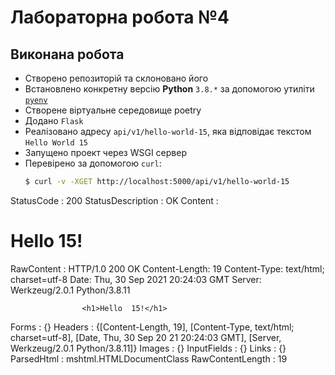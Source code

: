 # Лабораторна робота №4

## Виконана робота
- Створено репозиторій та склоновано його
- Встановлено конкретну версію __Python__ `3.8.*` за допомогою утиліти [`pyenv`](https://github.com/pyenv/pyenv)
- Створене віртуальне середовище poetry
- Додано `Flask`
- Реалізовано адресу `api/v1/hello-world-15`, яка відповідає текстом `Hello World 15`
- Запущено проект через WSGI сервер
- Перевірено за допомогою `curl`:
    ```bash
    $ curl -v -XGET http://localhost:5000/api/v1/hello-world-15
StatusCode        : 200
StatusDescription : OK
Content           : <h1>Hello  15!</h1>
RawContent        : HTTP/1.0 200 OK
                    Content-Length: 19
                    Content-Type: text/html; charset=utf-8
                    Date: Thu, 30 Sep 2021 20:24:03 GMT
                    Server: Werkzeug/2.0.1 Python/3.8.11

                    <h1>Hello  15!</h1>
Forms             : {}
Headers           : {[Content-Length, 19], [Content-Type, text/html; charset=utf-8], [Date, Thu, 30 Sep 20
                    21 20:24:03 GMT], [Server, Werkzeug/2.0.1 Python/3.8.11]}
Images            : {}
InputFields       : {}
Links             : {}
ParsedHtml        : mshtml.HTMLDocumentClass
RawContentLength  : 19
